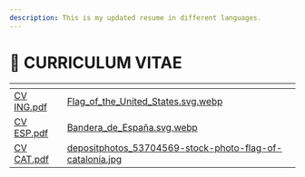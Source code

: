 ```yaml
---
description: This is my updated resume in different languages.
---
```


# 📑 CURRICULUM VITAE

<table data-view="cards"><thead><tr><th data-type="files"></th><th data-hidden data-card-cover data-type="files"></th></tr></thead><tbody><tr><td><a href="../.gitbook/assets/CV ING.pdf">CV ING.pdf</a></td><td><a href="../.gitbook/assets/Flag_of_the_United_States.svg.webp">Flag_of_the_United_States.svg.webp</a></td></tr><tr><td><a href="../.gitbook/assets/CV ESP.pdf">CV ESP.pdf</a></td><td><a href="../.gitbook/assets/Bandera_de_España.svg.webp">Bandera_de_España.svg.webp</a></td></tr><tr><td><a href="../.gitbook/assets/CV CAT.pdf">CV CAT.pdf</a></td><td><a href="../.gitbook/assets/depositphotos_53704569-stock-photo-flag-of-catalonia.jpg">depositphotos_53704569-stock-photo-flag-of-catalonia.jpg</a></td></tr></tbody></table>





